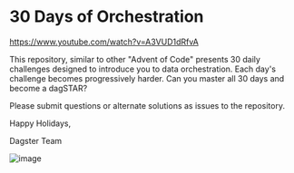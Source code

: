 # 30 Days of Orchestration

https://www.youtube.com/watch?v=A3VUD1dRfvA

This repository, similar to other "Advent of Code" presents 30 daily challenges designed to introduce you to data orchestration. Each day's challenge becomes progressively harder. Can you master all 30 days and become a dagSTAR?

Please submit questions or alternate solutions as issues to the repository.

Happy Holidays, 

Dagster Team

![image](https://github.com/user-attachments/assets/9eef2fe7-8d05-4265-ab37-8484dea79af4)

